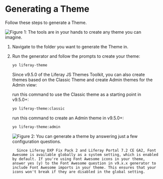 # Generating a Theme
<!-- what and why generate a theme? and/or if this article is basically an H2 in "Developing a Theme" do we need it here? I guess, my question is what's the value of this article and how is it distinct in value from the others? -->
Follow these steps to generate a Theme.

<!-- broken image -->

![Figure 1: The tools are in your hands to create any theme you can imagine.](./images/01.png)

1. Navigate to the folder you want to generate the Theme in.
1. Run the generator and follow the prompts to create your theme:

    ```bash
    yo liferay-theme
    ```

    Since v9.5.0 of the Liferay JS Themes Toolkit, you can also create themes based on the Classic Theme and create Admin themes for the Admin view:

    run this command to use the Classic theme as a starting point in v9.5.0+:

    ```bash
    yo liferay-theme:classic
    ```

    run this command to create an Admin theme in v9.5.0+:

    ```bash
    yo liferay-theme:admin
    ```

    ![Figure 2: You can generate a theme by answering just a few configuration questions.](./images/02.png)

    ```note::
      Since Liferay DXP Fix Pack 2 and Liferay Portal 7.2 CE GA2, Font Awesome is available globally as a system setting, which is enabled by default. If you're using Font Awesome icons in your theme, answer yes (y) to the Font Awesome question in v9.x.x generator to include Font Awesome imports in your theme. This ensures that your icons won't break if they are disabled in the global setting.
    ```
